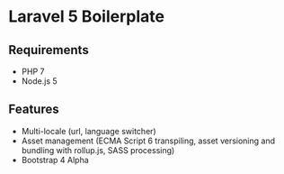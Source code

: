 # Laravel 5 Boilerplate

## Requirements

- PHP 7
- Node.js 5

## Features

- Multi-locale (url, language switcher)
- Asset management (ECMA Script 6 transpiling, asset versioning and bundling with rollup.js, SASS processing)
- Bootstrap 4 Alpha
